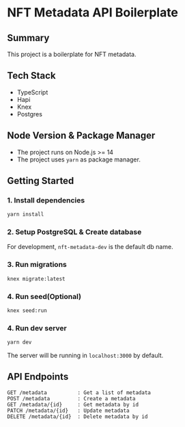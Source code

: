 # NFT Metadata API Boilerplate

## Summary
This project is a boilerplate for NFT metadata.

## Tech Stack
- TypeScript
- Hapi
- Knex
- Postgres

## Node Version & Package Manager
- The project runs on Node.js >= 14
- The project uses `yarn` as package manager.

## Getting Started

### 1. Install dependencies
```bash
yarn install
```

### 2. Setup PostgreSQL & Create database
For development, `nft-metadata-dev` is the default db name.

### 3. Run migrations
```bash
knex migrate:latest
```

### 4. Run seed(Optional)
```bash
knex seed:run
```

### 4. Run dev server
```bash
yarn dev
```
The server will be running in `localhost:3000` by default.

## API Endpoints

```
GET /metadata          : Get a list of metadata
POST /metadata         : Create a metadata
GET /metadata/{id}     : Get metadata by id
PATCH /metadata/{id}   : Update metadata
DELETE /metadata/{id}  : Delete metadata by id
```
